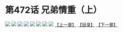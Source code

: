 # 第472话 兄弟情重（上）
![](https://mhpic.xiaomingtaiji.net/comic/D/斗破苍穹拆分版/472话/1.jpg-zymk.middle.webp)
![](https://mhpic.xiaomingtaiji.net/comic/D/斗破苍穹拆分版/472话/2.jpg-zymk.middle.webp)
![](https://mhpic.xiaomingtaiji.net/comic/D/斗破苍穹拆分版/472话/3.jpg-zymk.middle.webp)
![](https://mhpic.xiaomingtaiji.net/comic/D/斗破苍穹拆分版/472话/4.jpg-zymk.middle.webp)
![](https://mhpic.xiaomingtaiji.net/comic/D/斗破苍穹拆分版/472话/5.jpg-zymk.middle.webp)
![](https://mhpic.xiaomingtaiji.net/comic/D/斗破苍穹拆分版/472话/6.jpg-zymk.middle.webp)
![](https://mhpic.xiaomingtaiji.net/comic/D/斗破苍穹拆分版/472话/7.jpg-zymk.middle.webp)
![](https://mhpic.xiaomingtaiji.net/comic/D/斗破苍穹拆分版/472话/8.jpg-zymk.middle.webp)
[【上一章】](./471.md)
[【目录】](./README.md)
[【下一章】](./473.md)
